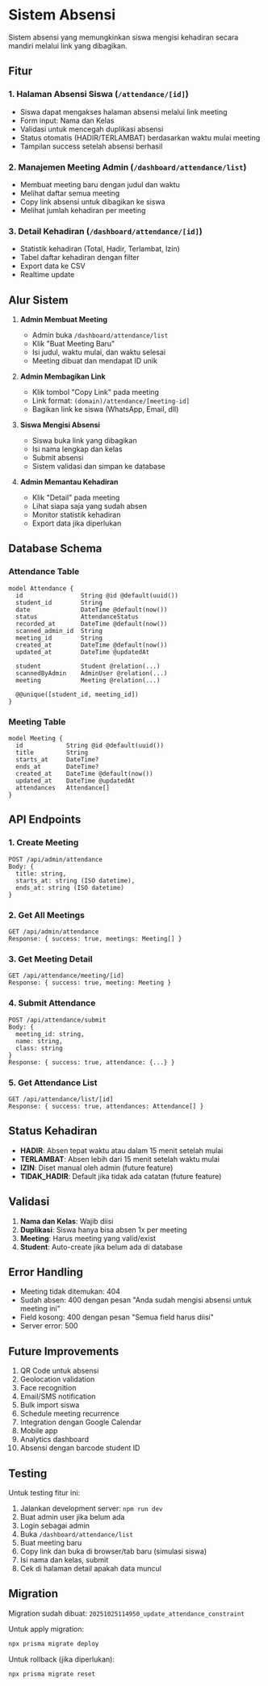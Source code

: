 # Sistem Absensi

Sistem absensi yang memungkinkan siswa mengisi kehadiran secara mandiri melalui link yang dibagikan.

## Fitur

### 1. Halaman Absensi Siswa (`/attendance/[id]`)
- Siswa dapat mengakses halaman absensi melalui link meeting
- Form input: Nama dan Kelas
- Validasi untuk mencegah duplikasi absensi
- Status otomatis (HADIR/TERLAMBAT) berdasarkan waktu mulai meeting
- Tampilan success setelah absensi berhasil

### 2. Manajemen Meeting Admin (`/dashboard/attendance/list`)
- Membuat meeting baru dengan judul dan waktu
- Melihat daftar semua meeting
- Copy link absensi untuk dibagikan ke siswa
- Melihat jumlah kehadiran per meeting

### 3. Detail Kehadiran (`/dashboard/attendance/[id]`)
- Statistik kehadiran (Total, Hadir, Terlambat, Izin)
- Tabel daftar kehadiran dengan filter
- Export data ke CSV
- Realtime update

## Alur Sistem

1. **Admin Membuat Meeting**
   - Admin buka `/dashboard/attendance/list`
   - Klik "Buat Meeting Baru"
   - Isi judul, waktu mulai, dan waktu selesai
   - Meeting dibuat dan mendapat ID unik

2. **Admin Membagikan Link**
   - Klik tombol "Copy Link" pada meeting
   - Link format: `(domain)/attendance/[meeting-id]`
   - Bagikan link ke siswa (WhatsApp, Email, dll)

3. **Siswa Mengisi Absensi**
   - Siswa buka link yang dibagikan
   - Isi nama lengkap dan kelas
   - Submit absensi
   - Sistem validasi dan simpan ke database

4. **Admin Memantau Kehadiran**
   - Klik "Detail" pada meeting
   - Lihat siapa saja yang sudah absen
   - Monitor statistik kehadiran
   - Export data jika diperlukan

## Database Schema

### Attendance Table
```prisma
model Attendance {
  id                String @id @default(uuid())
  student_id        String
  date              DateTime @default(now())
  status            AttendanceStatus
  recorded_at       DateTime @default(now())
  scanned_admin_id  String
  meeting_id        String
  created_at        DateTime @default(now())
  updated_at        DateTime @updatedAt
  
  student           Student @relation(...)
  scannedByAdmin    AdminUser @relation(...)
  meeting           Meeting @relation(...)
  
  @@unique([student_id, meeting_id])
}
```

### Meeting Table
```prisma
model Meeting {
  id            String @id @default(uuid())
  title         String
  starts_at     DateTime?
  ends_at       DateTime?
  created_at    DateTime @default(now())
  updated_at    DateTime @updatedAt
  attendances   Attendance[]
}
```

## API Endpoints

### 1. Create Meeting
```
POST /api/admin/attendance
Body: {
  title: string,
  starts_at: string (ISO datetime),
  ends_at: string (ISO datetime)
}
```

### 2. Get All Meetings
```
GET /api/admin/attendance
Response: { success: true, meetings: Meeting[] }
```

### 3. Get Meeting Detail
```
GET /api/attendance/meeting/[id]
Response: { success: true, meeting: Meeting }
```

### 4. Submit Attendance
```
POST /api/attendance/submit
Body: {
  meeting_id: string,
  name: string,
  class: string
}
Response: { success: true, attendance: {...} }
```

### 5. Get Attendance List
```
GET /api/attendance/list/[id]
Response: { success: true, attendances: Attendance[] }
```

## Status Kehadiran

- **HADIR**: Absen tepat waktu atau dalam 15 menit setelah mulai
- **TERLAMBAT**: Absen lebih dari 15 menit setelah waktu mulai
- **IZIN**: Diset manual oleh admin (future feature)
- **TIDAK_HADIR**: Default jika tidak ada catatan (future feature)

## Validasi

1. **Nama dan Kelas**: Wajib diisi
2. **Duplikasi**: Siswa hanya bisa absen 1x per meeting
3. **Meeting**: Harus meeting yang valid/exist
4. **Student**: Auto-create jika belum ada di database

## Error Handling

- Meeting tidak ditemukan: 404
- Sudah absen: 400 dengan pesan "Anda sudah mengisi absensi untuk meeting ini"
- Field kosong: 400 dengan pesan "Semua field harus diisi"
- Server error: 500

## Future Improvements

1. QR Code untuk absensi
2. Geolocation validation
3. Face recognition
4. Email/SMS notification
5. Bulk import siswa
6. Schedule meeting recurrence
7. Integration dengan Google Calendar
8. Mobile app
9. Analytics dashboard
10. Absensi dengan barcode student ID

## Testing

Untuk testing fitur ini:

1. Jalankan development server: `npm run dev`
2. Buat admin user jika belum ada
3. Login sebagai admin
4. Buka `/dashboard/attendance/list`
5. Buat meeting baru
6. Copy link dan buka di browser/tab baru (simulasi siswa)
7. Isi nama dan kelas, submit
8. Cek di halaman detail apakah data muncul

## Migration

Migration sudah dibuat: `20251025114950_update_attendance_constraint`

Untuk apply migration:
```bash
npx prisma migrate deploy
```

Untuk rollback (jika diperlukan):
```bash
npx prisma migrate reset
```
